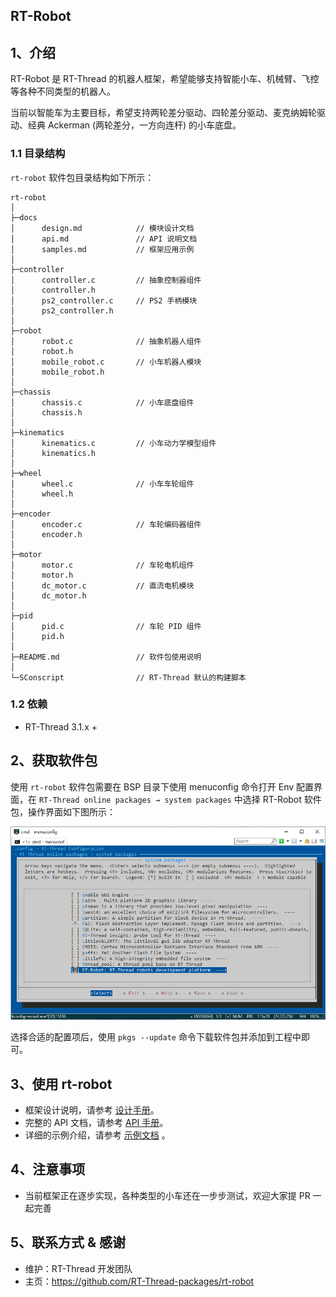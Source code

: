 ## RT-Robot

## 1、介绍

RT-Robot 是 RT-Thread 的机器人框架，希望能够支持智能小车、机械臂、飞控等各种不同类型的机器人。

当前以智能车为主要目标，希望支持两轮差分驱动、四轮差分驱动、麦克纳姆轮驱动、经典 Ackerman (两轮差分，一方向连杆) 的小车底盘。

### 1.1 目录结构

`rt-robot` 软件包目录结构如下所示：

```
rt-robot
│
├─docs
│      design.md            // 模块设计文档
│      api.md               // API 说明文档
│      samples.md           // 框架应用示例
│
├─controller
│      controller.c         // 抽象控制器组件
│      controller.h
│      ps2_controller.c     // PS2 手柄模块
│      ps2_controller.h
│
├─robot
│      robot.c              // 抽象机器人组件
│      robot.h
│      mobile_robot.c       // 小车机器人模块
│      mobile_robot.h
│
├─chassis
│      chassis.c            // 小车底盘组件
│      chassis.h
│
├─kinematics
│      kinematics.c         // 小车动力学模型组件
│      kinematics.h
│
├─wheel
│      wheel.c              // 小车车轮组件
│      wheel.h
│
├─encoder
│      encoder.c            // 车轮编码器组件
│      encoder.h
│
├─motor
│      motor.c              // 车轮电机组件
│      motor.h
│      dc_motor.c           // 直流电机模块
│      dc_motor.h
│
├─pid
│      pid.c                // 车轮 PID 组件
│      pid.h
│
├─README.md                 // 软件包使用说明
│
└─SConscript                // RT-Thread 默认的构建脚本
```

### 1.2 依赖

- RT-Thread 3.1.x +

## 2、获取软件包

使用 `rt-robot` 软件包需要在 BSP 目录下使用 menuconfig 命令打开 Env 配置界面，在 `RT-Thread online packages → system packages` 中选择 RT-Robot 软件包，操作界面如下图所示：

[![选中 RT-Robot 软件包](docs/figures/rt-robot-menuconfig.png)](https://github.com/RT-Thread-packages/paho-mqtt/blob/master/docs/figures/select_mqtt_package.png)

选择合适的配置项后，使用 `pkgs --update` 命令下载软件包并添加到工程中即可。

## 3、使用 rt-robot

- 框架设计说明，请参考 [设计手册](docs/design.md)。
- 完整的 API 文档，请参考 [API 手册](docs/api.md)。
- 详细的示例介绍，请参考 [示例文档](docs/samples.md) 。

## 4、注意事项

- 当前框架正在逐步实现，各种类型的小车还在一步步测试，欢迎大家提 PR 一起完善


## 5、联系方式 & 感谢

- 维护：RT-Thread 开发团队
- 主页：https://github.com/RT-Thread-packages/rt-robot